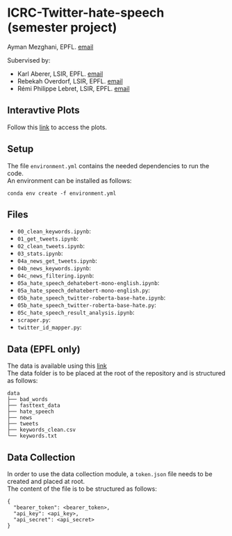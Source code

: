 # ICRC-Twitter-hate-speech (semester project)

Ayman Mezghani, EPFL. [email](mailto:ayman.mezghani@epfl.ch)

Subervised by:
 - Karl Aberer, LSIR, EPFL. [email](mailto:karl.aberer@epfl.ch)
 - Rebekah Overdorf, LSIR, EPFL. [email](mailto:rebekah.overdorf@epfl.ch)
 - Rémi Philippe Lebret, LSIR, EPFL. [email](mailto:remi.lebret@epfl.ch)

## Interavtive Plots
Follow this [link](https://ayman-mezghani.github.io/ICRC-Twitter-hate-speech/interactive/) to access the plots.

## Setup
The file `environment.yml` contains the needed dependencies to run the code.<br>
An environment can be installed as follows:
```
conda env create -f environment.yml
```

## Files
 - `00_clean_keywords.ipynb`:
 - `01_get_tweets.ipynb`:
 - `02_clean_tweets.ipynb`:
 - `03_stats.ipynb`:
 - `04a_news_get_tweets.ipynb`:
 - `04b_news_keywords.ipynb`:
 - `04c_news_filtering.ipynb`:
 - `05a_hate_speech_dehatebert-mono-english.ipynb`:
 - `05a_hate_speech_dehatebert-mono-english.py`:
 - `05b_hate_speech_twitter-roberta-base-hate.ipynb`:
 - `05b_hate_speech_twitter-roberta-base-hate.py`:
 - `05c_hate_speech_result_analysis.ipynb`:
 - `scraper.py`:
 - `twitter_id_mapper.py`:

## Data (EPFL only)
The data is available using this [link](https://drive.google.com/drive/folders/1pP-ypxPv85wf9OOD8ajqkBntjo3PYylF?usp=sharing)<br>
The data folder is to be placed at the root of the repository and is structured as follows:
```
data
├── bad_words
├── fasttext_data
├── hate_speech
├── news
├── tweets
├── keywords_clean.csv
└── keywords.txt
```

## Data Collection
In order to use the data collection module, a `token.json` file needs to be created and placed at root.<br>
The content of the file is to be structured as follows:
```
{
  "bearer_token": <bearer_token>,
  "api_key": <api_key>,
  "api_secret": <api_secret>
}
```
